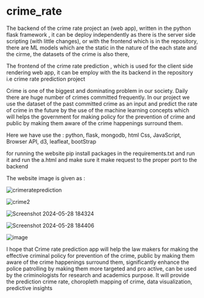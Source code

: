 # crime_rate

The backend of the crime rate project an (web app), written in the python flask framework ,
it can be deploy independently as there is the server side scripting (with little changes),
or with the frontend which is in the repository,
there are ML models which are the static in the nature of the each state and the cirme,
the datasets of the crime is also there,  

The frontend of the crime rate prediction ,
which is used for the client side rendering web app,
it can be employ with the its backend in the repository 
i.e  crime rate prediction project

Crime is one of the biggest and dominating problem in our
society. Daily there are huge number of crimes committed
frequently. In our project we use the dataset of the past
committed crime as an input and predict the rate of crime in
the future by the use of the machine learning concepts which
will helps the government for making policy for the
prevention of crime and public by making them aware of the
crime happenings surround them.

Here we have use the :
python,
flask,
mongodb,
html 
Css,
JavaScript,
Browser API,
d3,
leafleat,
bootStrap

for running the website 
pip install packages in the requirements.txt and run it
and run the a.html and make sure it make request to the proper port to the backend


The website image is given as :

![crimerateprediction](https://github.com/sujal-jain-347/crime_rate_frontend/assets/136954858/53c992ca-b8a6-4e62-bb35-7950678274bf)


![crime2](https://github.com/sujal-jain-347/crime_rate_frontend/assets/136954858/83156440-3cc8-42a7-af99-ecfd46d2e7bf)


![Screenshot 2024-05-28 184324](https://github.com/sujal-jain-347/crime_rate_frontend/assets/136954858/49e4854e-264a-414f-8c2a-2c2f04363a94)


![Screenshot 2024-05-28 184406](https://github.com/sujal-jain-347/crime_rate_frontend/assets/136954858/449a04a7-4c4d-4ae0-a03b-523ef4d20a05)


![image](https://github.com/sujal-jain-347/crime_rate_frontend/assets/136954858/a38f8040-c13f-415b-bfa5-6eb1cda4ed7c)

I hope that Crime rate prediction app will help the law
makers for making the effective criminal policy for
prevention of the crime, public by making them
aware of the crime happenings surround them,
significantly enhance the police patrolling by
making them more targeted and pro active,
can be used by the criminologists for research
and academics purpose. It will provide the
prediction crime rate, choropleth mapping of
crime, data visualization, predictive insights



